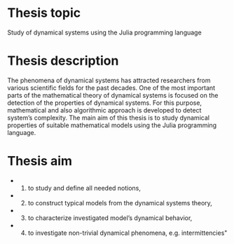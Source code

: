 # Thesis topic

Study of dynamical systems using the Julia programming language

# Thesis description 

The phenomena of dynamical systems has attracted researchers from various scientific fields for the past decades.
One of the most important parts of the mathematical theory of dynamical systems is focused on the detection of the properties of dynamical systems.
For this purpose, mathematical and also algorithmic approach is developed to detect system’s complexity.
The main aim of this thesis is to study dynamical properties of suitable mathematical models using the Julia programming language.

# Thesis aim

*  1. to study and define all needed notions, 
*  2. to construct typical models from the dynamical systems theory, 
*  3. to characterize investigated model’s dynamical behavior, 
*  4. to investigate non-trivial dynamical phenomena, e.g. intermittencies"

